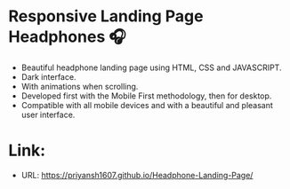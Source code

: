 # Responsive Landing Page Headphones 🎧
 - Beautiful headphone landing page using HTML, CSS and JAVASCRIPT.
 - Dark interface.
 - With animations when scrolling.
 - Developed first with the Mobile First methodology, then for desktop.
 - Compatible with all mobile devices and with a beautiful and pleasant user interface.
# Link:
 - URL: https://priyansh1607.github.io/Headphone-Landing-Page/
